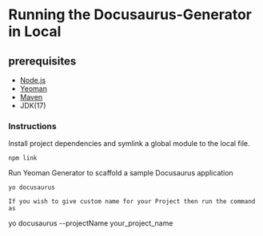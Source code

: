 # Running the Docusaurus-Generator in Local

## prerequisites
* [Node.js](https://nodejs.org/en/download/)
* [Yeoman](https://yeoman.io/learning/index.html)
* [Maven](https://maven.apache.org/download.cgi)
* JDK(17)
### Instructions

Install project dependencies and symlink a global module to the local file.
```
npm link
```

Run Yeoman Generator to scaffold a sample Docusaurus application
```
yo docusaurus

If you wish to give custom name for your Project then run the command as
```
yo docusaurus --projectName your_project_name
